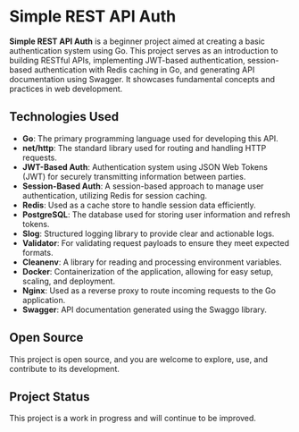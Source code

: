 # Simple REST API Auth

**Simple REST API Auth** is a beginner project aimed at creating a basic authentication system using Go. This project serves as an introduction to building RESTful APIs, implementing JWT-based authentication, session-based authentication with Redis caching in Go, and generating API documentation using Swagger. It showcases fundamental concepts and practices in web development.

## Technologies Used
- **Go**: The primary programming language used for developing this API.
- **net/http**: The standard library used for routing and handling HTTP requests.
- **JWT-Based Auth**: Authentication system using JSON Web Tokens (JWT) for securely transmitting information between parties.
- **Session-Based Auth**: A session-based approach to manage user authentication, utilizing Redis for session caching.
- **Redis**: Used as a cache store to handle session data efficiently.
- **PostgreSQL**: The database used for storing user information and refresh tokens.
- **Slog**: Structured logging library to provide clear and actionable logs.
- **Validator**: For validating request payloads to ensure they meet expected formats.
- **Cleanenv**: A library for reading and processing environment variables.
- **Docker**: Containerization of the application, allowing for easy setup, scaling, and deployment.
- **Nginx**: Used as a reverse proxy to route incoming requests to the Go application.
- **Swagger**: API documentation generated using the Swaggo library.


## Open Source
This project is open source, and you are welcome to explore, use, and contribute to its development.

## Project Status
This project is a work in progress and will continue to be improved.


